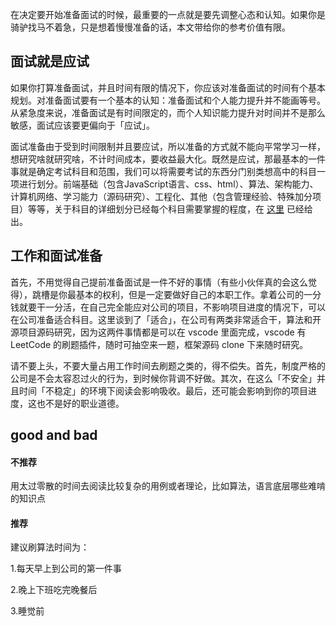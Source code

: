 在决定要开始准备面试的时候，最重要的一点就是要先调整心态和认知。如果你是骑驴找马不着急，只是想着慢慢准备的话，本文带给你的参考价值有限。

## 面试就是应试
如果你打算准备面试，并且时间有限的情况下，你应该对准备面试的时间有个基本规划。对准备面试要有一个基本的认知：准备面试和个人能力提升并不能画等号。从紧急度来说，准备面试是有时间限定的，而个人知识能力提升对时间并不是那么敏感，面试应该要更偏向于「应试」。

面试准备由于受到时间限制并且要应试，所以准备的方式就不能向平常学习一样，想研究啥就研究啥，不计时间成本，要收益最大化。既然是应试，那最基本的一件事就是确定考试科目和范围，我们可以将需要考试的东西分门别类想高中的科目一项进行划分。前端基础（包含JavaScript语言、css、html）、算法、架构能力、计算机网络、学习能力（源码研究）、工程化、其他（包含管理经验、特殊加分项目）等等，关于科目的详细划分已经每个科目需要掌握的程度，在 [这里](https://github.com/cuixueshe/front-end-interview-skills/blob/main/guide/subjects.md) 已经给出。


## 工作和面试准备
首先，不用觉得自己提前准备面试是一件不好的事情（有些小伙伴真的会这么觉得），跳槽是你最基本的权利，但是一定要做好自己的本职工作。拿着公司的一分钱就要干一分活，在自己完全能应对公司的项目，不影响项目进度的情况下，可以在公司准备适合科目。这里谈到了「适合」，在公司有两类非常适合干，算法和开源项目源码研究，因为这两件事情都是可以在 vscode 里面完成，vscode 有 LeetCode 的刷题插件，随时可抽空来一题，框架源码 clone 下来随时研究。

请不要上头，不要大量占用工作时间去刷题之类的，得不偿失。首先，制度严格的公司是不会太容忍过火的行为，到时候你背调不好做。其次，在这么「不安全」并且时间「不稳定」的环境下阅读会影响吸收。最后，还可能会影响到你的项目进度，这也不是好的职业道德。



## good and bad
#### 不推荐
用太过零散的时间去阅读比较复杂的用例或者理论，比如算法，语言底层哪些难啃的知识点

#### 推荐
建议刷算法时间为：

1.每天早上到公司的第一件事

2.晚上下班吃完晚餐后

3.睡觉前